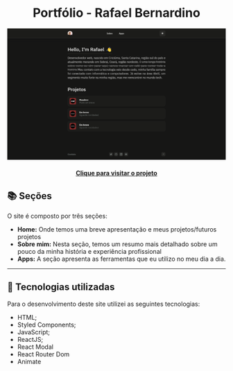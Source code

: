 <h1 align="center">
  <br>Portfólio - Rafael Bernardino
</h1>

![Resultado final do projeto](src/assets/preview.png)

<h4 align="center"><a href="https://rafaelbernardino.vercel.app/">Clique para visitar o projeto</a></h4>

## 📚 Seções

O site é composto por três seções:

-  **Home:** Onde temos uma breve apresentação e meus projetos/futuros projetos
-  **Sobre mim:** Nesta seção, temos um resumo mais detalhado sobre um pouco da minha história e experiência profissional
-  **Apps:** A seção apresenta as ferramentas que eu utilizo no meu dia a dia.

---

## 💼 Tecnologias utilizadas

Para o desenvolvimento deste site utilizei as seguintes tecnologias:

-  HTML;
-  Styled Components;
-  JavaScript;
-  ReactJS;
-  React Modal
-  React Router Dom
-  Animate
